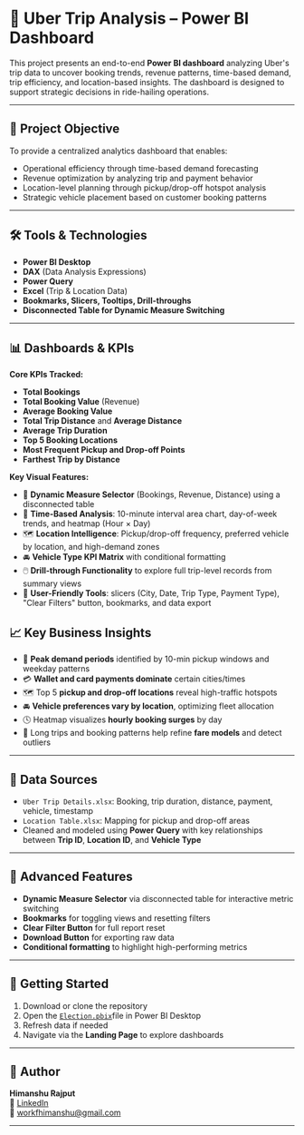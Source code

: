 # 🚗 Uber Trip Analysis – Power BI Dashboard

This project presents an end-to-end **Power BI dashboard** analyzing Uber's trip data to uncover booking trends, revenue patterns, time-based demand, trip efficiency, and location-based insights. The dashboard is designed to support strategic decisions in ride-hailing operations.

---

## 📌 Project Objective

To provide a centralized analytics dashboard that enables:
- Operational efficiency through time-based demand forecasting
- Revenue optimization by analyzing trip and payment behavior
- Location-level planning through pickup/drop-off hotspot analysis
- Strategic vehicle placement based on customer booking patterns

---

## 🛠 Tools & Technologies

- **Power BI Desktop**
- **DAX** (Data Analysis Expressions)
- **Power Query**
- **Excel** (Trip & Location Data)
- **Bookmarks, Slicers, Tooltips, Drill-throughs**
- **Disconnected Table for Dynamic Measure Switching**

---

## 📊 Dashboards & KPIs

**Core KPIs Tracked:**
- **Total Bookings**
- **Total Booking Value** (Revenue)
- **Average Booking Value**
- **Total Trip Distance** and **Average Distance**
- **Average Trip Duration**
- **Top 5 Booking Locations**
- **Most Frequent Pickup and Drop-off Points**
- **Farthest Trip by Distance**

**Key Visual Features:**
- 🔄 **Dynamic Measure Selector** (Bookings, Revenue, Distance) using a disconnected table
- 📆 **Time-Based Analysis**: 10-minute interval area chart, day-of-week trends, and heatmap (Hour × Day)
- 🗺️ **Location Intelligence**: Pickup/drop-off frequency, preferred vehicle by location, and high-demand zones
- 🚘 **Vehicle Type KPI Matrix** with conditional formatting
- 🖱️ **Drill-through Functionality** to explore full trip-level records from summary views
- 🧰 **User-Friendly Tools**: slicers (City, Date, Trip Type, Payment Type), "Clear Filters" button, bookmarks, and data export

## 📈 Key Business Insights

- 🚀 **Peak demand periods** identified by 10-min pickup windows and weekday patterns
- 💳 **Wallet and card payments dominate** certain cities/times
- 🗺️ Top 5 **pickup and drop-off locations** reveal high-traffic hotspots
- 🚘 **Vehicle preferences vary by location**, optimizing fleet allocation
- 🕓 Heatmap visualizes **hourly booking surges** by day
- 🔁 Long trips and booking patterns help refine **fare models** and detect outliers

---

## 📁 Data Sources

- `Uber Trip Details.xlsx`: Booking, trip duration, distance, payment, vehicle, timestamp
- `Location Table.xlsx`: Mapping for pickup and drop-off areas
- Cleaned and modeled using **Power Query** with key relationships between **Trip ID**, **Location ID**, and **Vehicle Type**

---

## 📎 Advanced Features

- **Dynamic Measure Selector** via disconnected table for interactive metric switching
- **Bookmarks** for toggling views and resetting filters
- **Clear Filter Button** for full report reset
- **Download Button** for exporting raw data
- **Conditional formatting** to highlight high-performing metrics

---

## 🚀 Getting Started

1. Download or clone the repository
2. Open the <a href="https://github.com/HimXRaj/Uber-Trip-Analysis/blob/main/Uber/Uber%20DB.pbix">`Election.pbix`</a>file in Power BI Desktop
3. Refresh data if needed
4. Navigate via the **Landing Page** to explore dashboards

---

## 👤 Author

**Himanshu Rajput**  
🔗 [LinkedIn](https://www.linkedin.com/in/himxraj)  
📧 workfhimanshu@gmail.com

---

